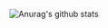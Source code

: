 ![Anurag's github stats](https://github-readme-stats.vercel.app/api?luisfelip80=Pulho&show_icons=true&theme=tokyonight)
